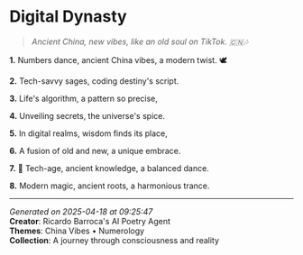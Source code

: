 # Digital Dynasty

> *Ancient China, new vibes, like an old soul on TikTok. 🇨🇳🎶*

**1.** Numbers dance, ancient China vibes, a modern twist. 🕊️


**2.** Tech-savvy sages, coding destiny's script.


**3.** Life's algorithm, a pattern so precise,


**4.** Unveiling secrets, the universe's spice.


**5.** In digital realms, wisdom finds its place,


**6.** A fusion of old and new, a unique embrace.


**7.** 🎋 Tech-age, ancient knowledge, a balanced dance.


**8.** Modern magic, ancient roots, a harmonious trance.



---

*Generated on 2025-04-18 at 09:25:47*  
**Creator**: Ricardo Barroca's AI Poetry Agent  
**Themes**: China Vibes • Numerology  
**Collection**: A journey through consciousness and reality